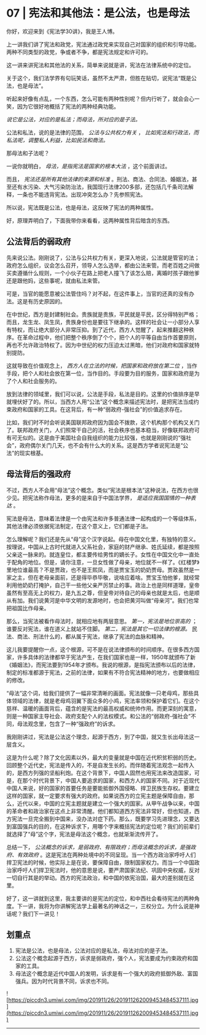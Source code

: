 # 07 | 宪法和其他法：是公法，也是母法

你好，欢迎来到《宪法学30讲》，我是王人博。

上一讲我们讲了宪法和政党，宪法通过政党来实现自己对国家的组织和引导功能。两种不同类型的政党，争或者不争，都是宪法规定和许可的。

这一讲来讲宪法和其他法的关系，简单来说就是讲，宪法在法律系统中的定位。

关于这个，我们法学界有句玩笑话，虽然不太严肃，但胜在贴切，说宪法“既是公法，也是母法”。

听起来好像有点乱，一个东西，怎么可能有两种性别呢？但内行听了，就会会心一笑，因为它很好地概括了宪法的两种经典功能。

 *说它是公法，对应的是私法；而母法，所对应的是子法。*

公法和私法，说的是法律的范围， *公法与公共权力有关* ， *比如宪法和行政法，而私法呢，调整私人利益，比如民法和商法。*

那母法和子法呢？

一说你就明白， *母法，是指宪法是国家的根本大法* ，这个前面讲过。

而且， *宪法还是所有其他法律的来源和标准* 。刑法、商法、合同法、婚姻法，甚至还有水污染、大气污染防治法，我国现行法律200多部，还包括几千条司法解释，一条也不能违背宪法。出现冲突怎么办？先参照宪法。

所以说，宪法既是公法，也是母法，这反映了宪法的两种属性。

好，原理弄明白了，下面我带你来看看，这两种属性背后暗含的东西。

## 公法背后的弱政府

先来说公法。刚刚说了，公法与公共权力有关，更深入地说，公法就是管官的法；政府怎么组织，议会怎么召开，领导人怎么选举，都由公法来管。而老百姓之间做买卖遵循什么规则，一个小伙子在路上把老人撞飞了该怎么赔，离婚时孩子跟他爹还是跟他妈，这些事呢，就由私法来管。

可是，当官的能愿意被公法管住吗？对不起，在这件事上，当官的还真的没有办法。这是有历史原因的。

在中世纪，西方是封建制社会。贵族就是贵族，平民就是平民，区分得特别严格；而且，龙生龙、凤生凤，贵族身份也是要往下继承的。这样的社会让一小部分人享有特权，而让绝大部分人非常压抑。到了近代，西方人觉醒了，起来推翻这种秩序。在革命过程中，他们把整个秩序倒了个个，把个人的平等自由当作首要原则，再也不允许政治特权了。因为中世纪的权力压迫太过黑暗，他们对政府和国家就特别提防。

这就导致在价值观念上， *西方人在立法的时候，把国家和政府放在第二位* ，当作手段，把个人和社会放在第一位，当作目的。手段要为目的服务，国家和政府是为了个人和社会服务的。

放到法律的领域里，我们可以说，公法是手段，私法是目的。这里的价值排序是早就埋伏好了的。所以，当西方人用“公法”这个概念来描述宪法时，是把宪法当成约束政府和国家的工具。在这背后，有一种“弱政府-强社会”的价值追求存在。

比如，我们时不时会听说美国联邦政府因为国会不拨款，这个机构那个机构又关门了。联邦政府关门，人们照常干自己的活，社会秩序也基本稳当，好像联邦政府可有可无似的。这是由于美国社会自我组织的能力比较强，也就是刚刚说的“强社会”，政府偶尔关门几天，也不会有什么大的关系。这是西方学者说宪法是“公法”的现实根基。

## 母法背后的强政府

不过，西方人不会用“母法”这个概念。类似“宪法是根本法”这种说法，在西方也很少见。把宪法称作母法，更多的是来自于中国法学界， *是适应我国国情的一种表达* 。

宪法是母法，意味着法律是一个由宪法和许多普通法律一起构成的一个等级体系，其他法律必须依据宪法制定，在这个意义上，它们都是子法。

怎么理解呢？我们还是先从“母”这个汉字说起。母在中国文化里，有独特的意义。按理说，中国从上古时代就进入父系社会，家庭的财产继承、姓氏延续，都是按照父亲这一脉来的。就连皇位，都主要传给男性的嫡长子。女性在中国文化中一直处于配角的地位。但是，请你注意，一旦女性做了母亲，地位就不一样了。《红楼梦》里地位谁最高？不是贾政，也不是王熙凤，而是贾宝玉的奶奶贾母。贾政虽然是一家之主，但在老母亲面前，还是得毕恭毕敬，说啥应着啥。贾宝玉怕他爹，就经常利用他奶奶打掩护，自己干一些他父亲严厉禁止的事。政治上也是同样道理，皇帝虽然有至高无上的权力，是九五之尊，但皇帝对待自己的母亲也就是太后，也是顺从有加。我们说黄河是中华文明的发源地时，也会把黄河叫做“母亲河”。我们也常把祖国比作母亲。

那么，当宪法被看作母法时，就相应地有两层意思。 *第一，宪法是地位崇高的* ；谁要反对宪法，谁在道义上就站不住脚。 *第二，宪法是其它一切法律的根源。* 民法、商法、刑法什么的，都从属于宪法，继承了宪法的血脉和精神。

这儿我要提醒你一点，这个根源，可不是在说法律颁布的时间顺序。在很多西方国家，许多具体的法律都早于宪法产生，在我们国家也是一样，1950年就颁布了新《婚姻法》，而宪法要到1954年才颁布。我说的根源，是指宪法颁布以后的法律，制定的标准都源于宪法，之前的法律，如果有不符合宪法精神的地方，也要做相应的修改。

“母法”这个词，给我们提供了一幅非常清晰的画面。宪法就像一只老母鸡，那些具体领域的法律，就是老母鸡羽翼下面众多的小鸡，宪法率领和保护着它们。在这个慈祥、温暖的画面背后，蕴含的是宪法的最高权威和统帅作用。而更深刻的寓意，则是一种国家主导社会、政府支配个人的法权模式。和公法的“弱政府-强社会”不同，母法观念里，包含了一种“强政府”的诉求。

我刚刚讲过，宪法是公法这个理念，起源于西方，到了中国，就又生长出母法这一层含义。

这是为什么呢？除了文化因素以外，最大的变量就是中国在近代积贫积弱的历史。回顾整个近代史，宪法是传入的，不是自发生长的。而伴随着宪法观念一起传入的，是西方列强的坚船利炮。在这个背景下，中国人固然也用宪法来改造国家，可是，在那个时代背景下，中国人要追求的国家，和西方人的国家不同。对于近现代中国人来说，好的国家的首要任务是要能抵御外国侵略、捍卫民族生存权。要建立这样的国家，就一定要求有强大的政府。如果说西方的立宪主题是保障自由，那么，近代以来，中国的立宪主题就是建立一个强大的国家。从甲午战争以来，中国的革命者和政治家在这点上非常清醒。他们都知道西方宪法非常好，但也知道，西方宪法一旦完全搬到中国来，没办法对症下药。那么，既要学习先进理念，又要达到富国强兵的目的，在这种诉求下，用哪个字来概括宪法的定位呢？我们的前辈们就选择了“母”这个字，宪法是母法这个概念，也就渐渐流传开了。

总结一下， *公法概念的诉求，是弱政府、有限政府；而母法概念的诉求，是强政府、有效政府* 。这是宪法在两种处境中的不同呈现。当一个西方政治家呼吁人们捍卫宪法的时候，他实际上是在说，要保障自由，限制国家权力。而当一个中国政治家呼吁人们捍卫宪法时，他的意思是说，要严肃国家法纪、巩固中央权威，反对一切自行其是的举动。西方的宪法政治，和中国的依宪治国，最大的差别就在这里。

好了，这一讲就到这里，我主要讲的是宪法的定位，和中西社会看待宪法的两种角度。下一讲，我将为你讲解宪法学上最著名的神话之一，三权分立。为什么说是神话呢？我们下一讲见！

## 划重点

1. 宪法是公法，也是母法，公法对应的是私法，母法对应的是子法。
2. 公法这个概念起源于西方，诉求是弱政府，强个人，宪法要成为约束政府和国家的工具。
3. 母法这个概念是近代中国人的发明，诉求是有一个强大的政府抵御外敌、富国强兵。因为时代背景不同，诉求也不同。

![https://piccdn3.umiwi.com/img/201911/26/201911262009453484537111.jpg](https://piccdn3.umiwi.com/img/201911/26/201911262009453484537111.jpg)

---

